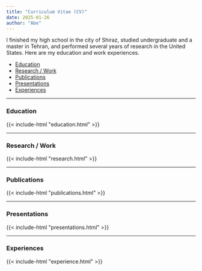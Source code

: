 ```yaml
---
title: "Curriculum Vitae (CV)"
date: 2025-01-26
author: "Abe"
---
```

I finished my high school in the city of Shiraz, studied undergraduate and a master in Tehran, and performed
several years of research in the United States. Here are my education and work experiences.

- [Education](#education)
- [Research / Work](#research--work)
- [Publications](#publications)
- [Presentations](#presentations)
- [Experiences](#experiences)
___

### Education
{{< include-html "education.html" >}}

___
### Research / Work
{{< include-html "research.html" >}}

___
### Publications
{{< include-html "publications.html" >}}

___
### Presentations
{{< include-html "presentations.html" >}}

___
### Experiences
{{< include-html "experience.html" >}}
